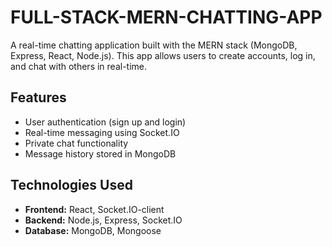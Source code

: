# FULL-STACK-MERN-CHATTING-APP

A real-time chatting application built with the MERN stack (MongoDB, Express, React, Node.js). This app allows users to create accounts, log in, and chat with others in real-time.

## Features

- User authentication (sign up and login)
- Real-time messaging using Socket.IO
- Private chat functionality
- Message history stored in MongoDB

## Technologies Used

- **Frontend:** React, Socket.IO-client
- **Backend:** Node.js, Express, Socket.IO
- **Database:** MongoDB, Mongoose
